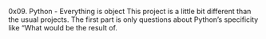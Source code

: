 0x09. Python - Everything is object
This project is a little bit different than the usual projects. The first part is only questions about Python’s specificity like “What would be the result of.
